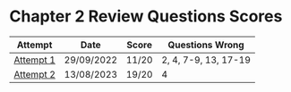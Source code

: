 # Chapter 2 Review Questions Scores

| Attempt| Date | Score | Questions Wrong |
| -------|----- |------| ----------------|
| [Attempt 1](/src/review_questions/chapter_2/attempt_1/) | 29/09/2022 | 11/20 | 2, 4, 7-9, 13, 17-19 |
| [Attempt 2](/src/review_questions/chapter_2/attempt_2/) | 13/08/2023 | 19/20 | 4 |
